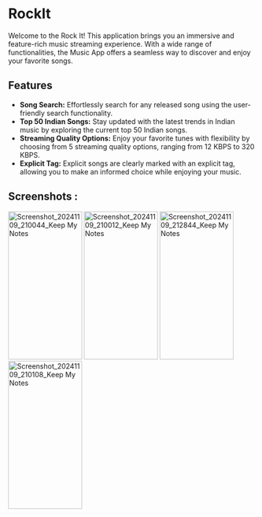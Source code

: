 # RockIt

Welcome to the Rock It! This application brings you an immersive and feature-rich music streaming experience. With a wide range of functionalities, the Music App offers a seamless way to discover and enjoy your favorite songs. 

## Features

- **Song Search:** Effortlessly search for any released song using the user-friendly search functionality.
- **Top 50 Indian Songs:** Stay updated with the latest trends in Indian music by exploring the current top 50 Indian songs.
- **Streaming Quality Options:** Enjoy your favorite tunes with flexibility by choosing from 5 streaming quality options, ranging from 12 KBPS to 320 KBPS.
- **Explicit Tag:** Explicit songs are clearly marked with an explicit tag, allowing you to make an informed choice while enjoying your music.

## Screenshots :

<img src="https://github.com/user-attachments/assets/cf4e7445-2ee5-477a-bb17-b7208d414bc0" alt="Screenshot_20241109_210044_Keep My Notes" width="150" height="300"/>
<img src="https://github.com/user-attachments/assets/2dff2187-7dfd-4bdd-9728-08898f0fefea" alt="Screenshot_20241109_210012_Keep My Notes" width="150" height="300"/>
<img src="https://github.com/user-attachments/assets/7f68ef41-765e-4a34-a918-0ef73006a844" alt="Screenshot_20241109_212844_Keep My Notes" width="150" height="300"/>
<img src="https://github.com/user-attachments/assets/896238c0-88a3-4961-b8ab-74626b621a4d" alt="Screenshot_20241109_210108_Keep My Notes" width="150" height="300"/>
